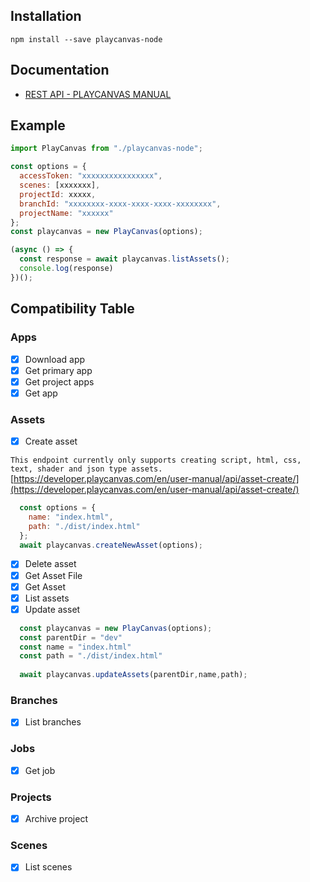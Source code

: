 ## Installation

```
npm install --save playcanvas-node
```

## Documentation
- [REST API - PLAYCANVAS MANUAL](https://developer.playcanvas.com/en/user-manual/api/)


## Example
```javascript
import PlayCanvas from "./playcanvas-node";

const options = {
  accessToken: "xxxxxxxxxxxxxxxx",
  scenes: [xxxxxxx],
  projectId: xxxxx,
  branchId: "xxxxxxxx-xxxx-xxxx-xxxx-xxxxxxxx",
  projectName: "xxxxxx"
};
const playcanvas = new PlayCanvas(options);

(async () => {
  const response = await playcanvas.listAssets();
  console.log(response)
})();

```

## Compatibility Table

### Apps

- [x] Download app
- [x] Get primary app
- [x] Get project apps
- [x] Get app

### Assets

- [x] Create asset

`This endpoint currently only supports creating script, html, css, text, shader and json type assets.`
[https://developer.playcanvas.com/en/user-manual/api/asset-create/](https://developer.playcanvas.com/en/user-manual/api/asset-create/)

```javascript
  const options = {
    name: "index.html",
    path: "./dist/index.html"
  };
  await playcanvas.createNewAsset(options);
```

- [x] Delete asset
- [x] Get Asset File
- [x] Get Asset
- [x] List assets
- [x] Update asset

```javascript
  const playcanvas = new PlayCanvas(options);
  const parentDir = "dev"
  const name = "index.html"
  const path = "./dist/index.html"
  
  await playcanvas.updateAssets(parentDir,name,path);
```
### Branches

- [x] List branches
### Jobs
- [x] Get job
  
### Projects

- [x] Archive project

### Scenes
- [x] List scenes